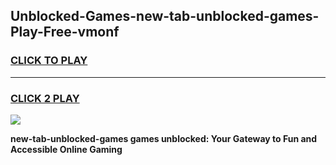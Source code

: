 
## Unblocked-Games-new-tab-unblocked-games-Play-Free-vmonf
<h3>
<a href="https://premium76.site?title=new-tab-unblocked-games&ref=18A1">CLICK TO PLAY</a></h3>
<hr>

<h3>
<a href="https://premium76.site?title=new-tab-unblocked-games&ref=18A1">CLICK 2 PLAY</a>
  
</h3>

<a href="https://premium76.site?title=new-tab-unblocked-games&ref=18A1"><img src="https://clearcache.store/games.png"></a>


**new-tab-unblocked-games games unblocked: Your Gateway to Fun and Accessible Online Gaming**
